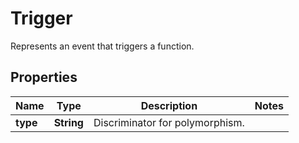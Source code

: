 

# Trigger

Represents an event that triggers a function. 
## Properties

Name | Type | Description | Notes
------------ | ------------- | ------------- | -------------
**type** | **String** | Discriminator for polymorphism.  | 



